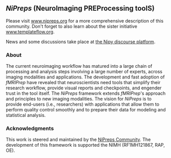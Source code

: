 ## *NiPreps* (NeuroImaging PREProcessing toolS)

Please visit www.nipreps.org for a more comprehensive description of this community.
Don't forget to also learn about the sister initiative www.templateflow.org.

News and some discussions take place at [the Nipy discourse platform](https://nipy.discourse.group/c/nipreps/9).

### About
The current neuroimaging workflow has matured into a large chain of processing and analysis steps involving a large number of experts,
across imaging modalities and applications. The development and fast adoption of *fMRIPrep* have revealed that neuroscientists need
tools that simplify their research workflow, provide visual reports and checkpoints, and engender trust in the tool itself.
The *NiPreps* framework extends *fMRIPrep*'s approach and principles to new imaging modalities.
The vision for *NiPreps* is to provide end-users (i.e., researchers) with applications that allow them to perform quality control
smoothly and to prepare their data for modeling and statistical analysis. 

### Acknowledgments

This work is steered and maintained by the [NiPreps Community](https://www.nipreps.org).
The development of this framework is supported the NIMH (RF1MH121867, RAP, OE).

